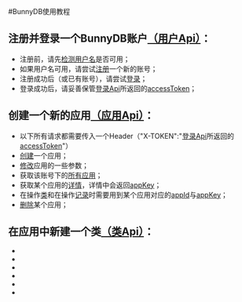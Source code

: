 #BunnyDB使用教程

## 注册并登录一个BunnyDB账户[（用户Api）](https://bunnydb.changeden.net/#api-User)：
* 注册前，请先[检测用户名](https://bunnydb.changeden.net/#api-User-Check_Account)是否可用；
* 如果用户名可用，请尝试[注册](https://bunnydb.changeden.net/#api-User-Sign_Up)一个新的账号；
* 注册成功后（或已有账号），请尝试[登录](https://bunnydb.changeden.net/#api-User-Sign_In)；
* 登录成功后，请妥善保管[登录Api](https://bunnydb.changeden.net/#api-User-Sign_In)所返回的[accessToken]()；

## 创建一个新的应用[（应用Api）](https://bunnydb.changeden.net/#api-Application)：
* 以下所有请求都需要传入一个Header（"X-TOKEN":"[登录Api](https://bunnydb.changeden.net/#api-User-Sign_In)所返回的[accessToken]()"）
* [创建](https://bunnydb.changeden.net/#api-Application-Create_Application)一个应用；
* [修改](https://bunnydb.changeden.net/#api-Application-Update_Application)应用的一些参数；
* 获取该账号下的[所有应用](https://bunnydb.changeden.net/#api-Application-Application_List)；
* 获取某个应用的[详情](https://bunnydb.changeden.net/#api-Application-Application_Detail)，详情中会返回[appKey]()；
* 在操作[类](https://bunnydb.changeden.net/#api-Class)和在操作[记录](https://bunnydb.changeden.net/#api-Object)时需要用到某个应用对应的[appId]()与[appKey]()；
* [删除](https://bunnydb.changeden.net/#api-Application-Delete_Application)某个应用；

## 在应用中新建一个类[（类Api）](https://bunnydb.changeden.net/#api-Class)：
*
*
*
*
*
*
